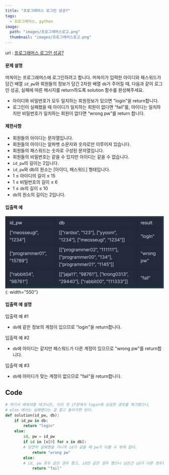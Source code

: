 ```yaml
---
title: "프로그래머스 로그인 성공?"
tags:
  - 프로그래머스, python
image:
  path: "images/프로그래머스로고.png"
  thumbnail: "images/프로그래머스로고.png"
---
```


url : [프로그래머스 로그인 성공?](https://school.programmers.co.kr/learn/courses/30/lessons/120883)

#### 문제 설명

머쓱이는 프로그래머스에 로그인하려고 합니다. 머쓱이가 입력한 아이디와 패스워드가 담긴 배열 `id_pw`와 회원들의 정보가 담긴 2차원 배열 `db`가 주어질 때, 다음과 같이 로그인 성공, 실패에 따른 메시지를 return하도록 solution 함수를 완성해주세요.

-   아이디와 비밀번호가 모두 일치하는 회원정보가 있으면 "login"을 return합니다.
-   로그인이 실패했을 때 아이디가 일치하는 회원이 없다면 “fail”를, 아이디는 일치하지만 비밀번호가 일치하는 회원이 없다면 “wrong pw”를 return 합니다.


#### 제한사항

-   회원들의 아이디는 문자열입니다.
-   회원들의 아이디는 알파벳 소문자와 숫자로만 이루어져 있습니다.
-   회원들의 패스워드는 숫자로 구성된 문자열입니다.
-   회원들의 비밀번호는 같을 수 있지만 아이디는 같을 수 없습니다.
-   `id_pw`의 길이는 2입니다.
-   `id_pw`와 db의 원소는 [아이디, 패스워드] 형태입니다.
-   1 ≤ 아이디의 길이 ≤ 15
-   1 ≤ 비밀번호의 길이 ≤ 6
-   1 ≤ `db`의 길이 ≤ 10
-   `db`의 원소의 길이는 2입니다.


#### 입출력 예

![](/images/2023-06-16-21-18-01.png){: width="550"}


#### 입출력 예 설명

입출력 예 #1

-   `db`에 같은 정보의 계정이 있으므로 "login"을 return합니다.

입출력 예 #2

-   `db`에 아이디는 같지만 패스워드가 다른 계정이 있으므로 "wrong pw"를 return합니다.

입출력 예 #3

-   `db`에 아이디가 맞는 계정이 없으므로 "fail"을 return합니다.


## Code
```python
# 여기서 배워야할 테크닉은, 이미 첫 if문에서 login에 성공한 경우를 체크했으니,
# else 에서는 실패했다는 걸 깔고 들어가면 된다.
def solution(id_pw, db):
    if id_pw in db:
        return "login"
    else:
        id, pw = id_pw
        if id in [x[0] for x in db]: 
        # 당연히 실패했을 거니까 id가 같을 때 pw가 다를 수 밖에 없다.
            return "wrong pw"
        else:
        # id, pw 모두 같은 경우 했고, id만 같은 경우 했으니 남은건 id가 다른 경우밖에 안 남는다.
            return "fail"
```
